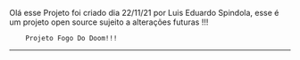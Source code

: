 
Olá esse Projeto foi criado dia 22/11/21 por Luis Eduardo Spindola, esse é um projeto open source sujeito a alterações futuras !!!

        Projeto Fogo Do Doom!!!
   
-----------------------------------------------------------------------
